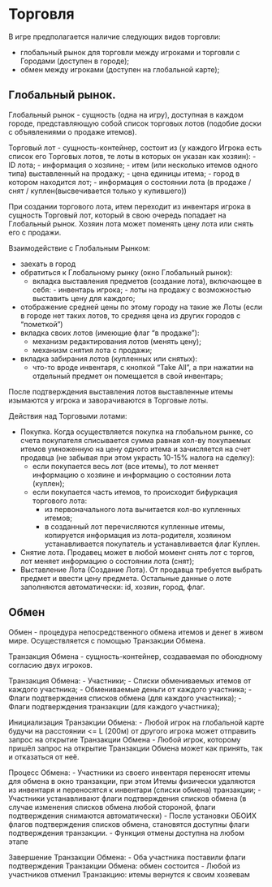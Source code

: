 ﻿# Торговля #

В игре предполагается наличие следующих видов торговли:
- глобальный рынок для торговли между игроками и торговли с Городами (доступен в городе);
- обмен между игроками (доступен на глобальной карте);

## Глобальный рынок.

Глобальный рынок - сущность (одна на игру), доступная в каждом городе, представляющую собой список торговых лотов (подобие доски с объявлениями о продаже итемов). 

Торговый лот - сущность-контейнер, состоит из (у каждого Игрока есть список его Торговых лотов, те лоты в которых он указан как хозяин):
	- ID лота;
	- информация о хозяине;
	- итем (или несколько итемов одного типа) выставленный на продажу;
	- цена единицы итема;
	- город в котором находится лот;
	- информация о состоянии лота (в продаже / снят / куплен(высвечивается только у купившего))

При создании торгового лота, итем переходит из инвентаря игрока в сущность Торговый лот, который в свою очередь попадает на 
Глобальный рынок. Хозяин лота может поменять цену лота или снять его с продажи. 

Взаимодействие с Глобальным Рынком: 
- заехать в город
- обратиться к Глобальному рынку (окно Глобальный рынок):
	- вкладка выставления предметов (создание лота), включающее в себя:
			- инвентарь игрока;
			- лоты на продажу с возможностью выставить цену для каждого;
- отображение средней цены по этому городу на такие же Лоты (если в городе нет таких лотов, то средняя цена из других городов с “пометкой”)
- вкладка своих лотов (имеющие флаг “в продаже”):
	- механизм редактирования лотов (менять цену);
	- механизм снятия лота с продажи;
- вкладка забирания лотов (купленных или снятых):
	- что-то вроде инвентаря, с кнопкой “Take All”, а при нажатии на отдельный предмет он помещается в свой инвентарь;

После подтверждения выставления лотов выставленные итемы изымаются у игрока и заворачиваются в Торговые лоты. 

Действия над Торговыми лотами:
- Покупка. Когда осуществляется покупка на глобальном рынке, со счета покупателя списывается сумма равная кол-ву покупаемых итемов умноженную на цену одного итема и зачисляется на счет продавца (не забывая при этом украсть 10-15% налога на сделку):
	- если покупается весь лот (все итемы), то лот меняет информацию о хозяине и информацию о состоянии лота (куплен);
	- если покупается часть итемов, то происходит бифуркация торгового лота:
		- из первоначального лота вычитается кол-во купленных итемов;
		- в созданный лот перечисляются купленные итемы, копируется информация из лота-родителя, хозяином устанавливается покупатель и устанавливается флаг Куплен.
- Снятие лота. Продавец может в любой момент снять лот с торгов, лот меняет информацию о состоянии лота (снят);
- Выставление Лота (Создание Лота). От продавца требуется выбрать предмет и ввести цену предмета. Остальные данные о лоте заполняются автоматически: id, хозяин, город, флаг.


## Обмен ##
Обмен - процедура непосредственного обмена итемов и денег в живом мире. Осуществляется с помощью Транзакции Обмена.

Транзакция Обмена - сущность-контейнер, создаваемая по обоюдному согласию двух игроков.

Транзакция Обмена:
	- Участники;
	- Списки обмениваемых итемов от каждого участника;
	- Обмениваемые деньги от каждого участника;
	- Флаги подтверждения списков обмена (для каждого участника);
	- Флаги подтверждения транзакции (для каждого участника);

Инициализация Транзакции Обмена:
	- Любой игрок на глобальной карте будучи на расстоянии <= L (200м) от другого игрока может отправить запрос на открытие Транзакции Обмена
	- Любой игрок, которому пришёл запрос на открытие Транзакции Обмена может как принять, так и отказаться от неё. 

Процесс Обмена:
	- Участники из своего инвентаря переносят итемы для обмена в окно транзакции, при этом Итемы физически удаляются из инвентаря и переносятся к инвентари (списки обмена) транзакции;
	- Участники устанавливают флаги подтверждения списков обмена (в случае изменения списков обмена любой стороной, флаги подтверждения снимаются автоматически)
	- После установки ОБОИХ флагов подтверждения списков обмена, становятся доступны флаги подтверждения транзакции.
	- Функция отмены доступна на любом этапе
	
Завершение Транзакции Обмена:
	- Оба участника поставили флаги подтверждения Транзакции Обмена: обмен состоится
	- Любой из участников отменил Транзакцию: итемы вернутся к своим хозяевам
	

